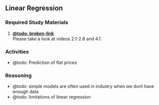 ## Linear Regression

### Required Study Materials

1. **[@todo: broken-link](https://www.youtube.com/playlist?list=PLLssT5z_DsK-h9vYZkQkYNWcItqhlRJLN)** <br>
   Please take a look at videos 2.1-2.8 and 4.1. 

### Activities
* @todo: Prediction of flat prices

### Reasoning
* @todo: simple models are often used in industry when we dont have enough data
* @todo: limitations of linear regression
